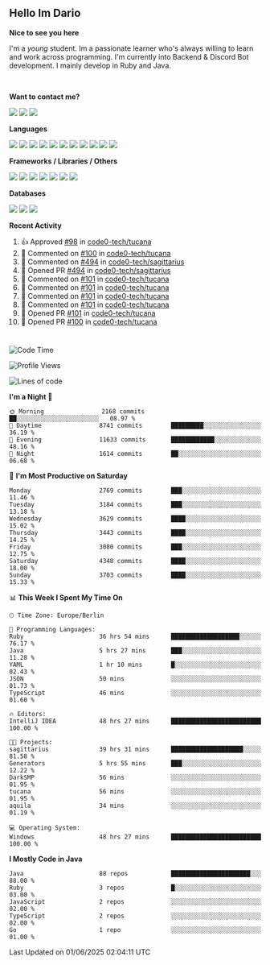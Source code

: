 <h2>Hello Im Dario</h2>

**Nice to see you here**

I'm a *young* student. Im a passionate learner who's always willing to learn and work across
programming. I'm currently into Backend & Discord Bot development. I mainly develop in Ruby and Java.

<br/>

**Want to contact me?**

<a href="https://github.com/knerio"><img src="https://img.shields.io/badge/-Github-blue?style=for-the-badge&logo=github&logoColor=white"/></a> <a href="https://discord.com/users/639416958923702292"><img src="https://img.shields.io/badge/-knerio-blue?style=for-the-badge&logo=discord&logoColor=white"/></a> <a href="https://twitch.tv/dopalos_"><img src="https://img.shields.io/badge/-twitch-blue?style=for-the-badge&logo=twitch&logoColor=white"/></a>

**Languages**

<img src="https://img.shields.io/badge/-Java-blue?style=for-the-badge&logo=java&logoColor=white"/> <img src="https://img.shields.io/badge/-Ruby-blue?style=for-the-badge&logo=Ruby&logoColor=white"/> <img src="https://img.shields.io/badge/-Git-blue?style=for-the-badge&logo=Git&logoColor=white"/> <img src="https://img.shields.io/badge/-HTML-blue?style=for-the-badge&logo=html5&logoColor=white"/> <img src="https://img.shields.io/badge/-CSS-blue?style=for-the-badge&logo=CSS3&logoColor=white"/> <img src="https://img.shields.io/badge/-Javascript-blue?style=for-the-badge&logo=javascript&logoColor=white"/> <img src="https://img.shields.io/badge/-Typescript-blue?style=for-the-badge&logo=TypeScript&logoColor=white"/> <img src="https://img.shields.io/badge/-Kotlin-blue?style=for-the-badge&logo=kotlin&logoColor=white"/> <img src="https://img.shields.io/badge/-SQL-blue?style=for-the-badge&logo=MYSQL&logoColor=white"/> <img src="https://img.shields.io/badge/-Markdown-blue?style=for-the-badge&logo=Markdown&logoColor=white"/> <img src="https://img.shields.io/badge/-JSON-blue?style=for-the-badge&logo=JSON&logoColor=white"/>
<br/>

 **Frameworks / Libraries / Others**

<img src="https://img.shields.io/badge/-Ruby_On_Rails-blue?style=for-the-badge&logo=ruby-on-rails&logoColor=white"/> <img src="https://img.shields.io/badge/-JDA-blue?style=for-the-badge&logo=JDA&logoColor=white"/> <img src="https://img.shields.io/badge/-Bootstrap-blue?style=for-the-badge&logo=Bootstrap&logoColor=white"/> <img src="https://img.shields.io/badge/-Node.JS-blue?style=for-the-badge&logo=node.js&logoColor=white"/> <img src="https://img.shields.io/badge/-React-blue?style=for-the-badge&logo=React&logoColor=white"/> <img src="https://img.shields.io/badge/-Express-blue?style=for-the-badge&logo=Express&logoColor=white"/> <img src="https://img.shields.io/badge/-Next.Js-blue?style=for-the-badge&logo=Next.Js&logoColor=white"/>

**Databases**

<img src="https://img.shields.io/badge/-MongoDB-blue?style=for-the-badge&logo=mongodb&logoColor=white"/> <img src="https://img.shields.io/badge/-MariaDB-blue?style=for-the-badge&logo=MariaDB&logoColor=white"/>
<img src="https://img.shields.io/badge/-PostgreSQL-blue?style=for-the-badge&logo=PostgreSQl&logoColor=white"/>

**Recent Activity**

<!--RECENT_ACTIVITY:start-->
1. 👍 Approved [#98](https://github.com/code0-tech/tucana/pull/98#pullrequestreview-2885605423) in [code0-tech/tucana](https://github.com/code0-tech/tucana)<br>
2. 💬 Commented on [#100](https://github.com/code0-tech/tucana/pull/100#issuecomment-2927195120) in [code0-tech/tucana](https://github.com/code0-tech/tucana)<br>
3. 💬 Commented on [#494](https://github.com/code0-tech/sagittarius/pull/494#issuecomment-2925714962) in [code0-tech/sagittarius](https://github.com/code0-tech/sagittarius)<br>
4. 💪 Opened PR [#494](https://github.com/code0-tech/sagittarius/pull/494) in [code0-tech/sagittarius](https://github.com/code0-tech/sagittarius)<br>
5. 💬 Commented on [#101](https://github.com/code0-tech/tucana/pull/101#issuecomment-2925118483) in [code0-tech/tucana](https://github.com/code0-tech/tucana)<br>
6. 💬 Commented on [#101](https://github.com/code0-tech/tucana/pull/101#issuecomment-2925105311) in [code0-tech/tucana](https://github.com/code0-tech/tucana)<br>
7. 💬 Commented on [#101](https://github.com/code0-tech/tucana/pull/101#issuecomment-2925066966) in [code0-tech/tucana](https://github.com/code0-tech/tucana)<br>
8. 💬 Commented on [#101](https://github.com/code0-tech/tucana/pull/101#issuecomment-2924914425) in [code0-tech/tucana](https://github.com/code0-tech/tucana)<br>
9. 💪 Opened PR [#101](https://github.com/code0-tech/tucana/pull/101) in [code0-tech/tucana](https://github.com/code0-tech/tucana)<br>
10. 💪 Opened PR [#100](https://github.com/code0-tech/tucana/pull/100) in [code0-tech/tucana](https://github.com/code0-tech/tucana)<br>
<!--RECENT_ACTIVITY:end-->
 
#

<!--START_SECTION:waka-->
![Code Time](http://img.shields.io/badge/Code%20Time-1%2C235%20hrs%2016%20mins-blue)

![Profile Views](http://img.shields.io/badge/Profile%20Views-0-blue)

![Lines of code](https://img.shields.io/badge/From%20Hello%20World%20I%27ve%20Written-2.6%20million%20lines%20of%20code-blue)

**I'm a Night 🦉** 

```text
🌞 Morning                2168 commits        ██░░░░░░░░░░░░░░░░░░░░░░░   08.97 % 
🌆 Daytime                8741 commits        █████████░░░░░░░░░░░░░░░░   36.19 % 
🌃 Evening                11633 commits       ████████████░░░░░░░░░░░░░   48.16 % 
🌙 Night                  1614 commits        ██░░░░░░░░░░░░░░░░░░░░░░░   06.68 % 
```
📅 **I'm Most Productive on Saturday** 

```text
Monday                   2769 commits        ███░░░░░░░░░░░░░░░░░░░░░░   11.46 % 
Tuesday                  3184 commits        ███░░░░░░░░░░░░░░░░░░░░░░   13.18 % 
Wednesday                3629 commits        ████░░░░░░░░░░░░░░░░░░░░░   15.02 % 
Thursday                 3443 commits        ████░░░░░░░░░░░░░░░░░░░░░   14.25 % 
Friday                   3080 commits        ███░░░░░░░░░░░░░░░░░░░░░░   12.75 % 
Saturday                 4348 commits        ████░░░░░░░░░░░░░░░░░░░░░   18.00 % 
Sunday                   3703 commits        ████░░░░░░░░░░░░░░░░░░░░░   15.33 % 
```


📊 **This Week I Spent My Time On** 

```text
🕑︎ Time Zone: Europe/Berlin

💬 Programming Languages: 
Ruby                     36 hrs 54 mins      ███████████████████░░░░░░   76.17 % 
Java                     5 hrs 27 mins       ███░░░░░░░░░░░░░░░░░░░░░░   11.28 % 
YAML                     1 hr 10 mins        █░░░░░░░░░░░░░░░░░░░░░░░░   02.43 % 
JSON                     50 mins             ░░░░░░░░░░░░░░░░░░░░░░░░░   01.73 % 
TypeScript               46 mins             ░░░░░░░░░░░░░░░░░░░░░░░░░   01.60 % 

🔥 Editors: 
IntelliJ IDEA            48 hrs 27 mins      █████████████████████████   100.00 % 

🐱‍💻 Projects: 
sagittarius              39 hrs 31 mins      ████████████████████░░░░░   81.58 % 
Generators               5 hrs 55 mins       ███░░░░░░░░░░░░░░░░░░░░░░   12.22 % 
DarkSMP                  56 mins             ░░░░░░░░░░░░░░░░░░░░░░░░░   01.95 % 
tucana                   56 mins             ░░░░░░░░░░░░░░░░░░░░░░░░░   01.95 % 
aquila                   34 mins             ░░░░░░░░░░░░░░░░░░░░░░░░░   01.19 % 

💻 Operating System: 
Windows                  48 hrs 27 mins      █████████████████████████   100.00 % 
```

**I Mostly Code in Java** 

```text
Java                     88 repos            ██████████████████████░░░   88.00 % 
Ruby                     3 repos             █░░░░░░░░░░░░░░░░░░░░░░░░   03.00 % 
JavaScript               2 repos             ░░░░░░░░░░░░░░░░░░░░░░░░░   02.00 % 
TypeScript               2 repos             ░░░░░░░░░░░░░░░░░░░░░░░░░   02.00 % 
Go                       1 repo              ░░░░░░░░░░░░░░░░░░░░░░░░░   01.00 % 
```




 Last Updated on 01/06/2025 02:04:11 UTC
<!--END_SECTION:waka-->

